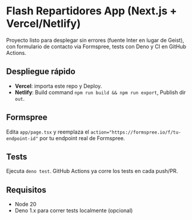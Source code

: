 # Flash Repartidores App (Next.js + Vercel/Netlify)

Proyecto listo para desplegar sin errores (fuente Inter en lugar de Geist), con formulario de contacto via Formspree, tests con Deno y CI en GitHub Actions.

## Despliegue rápido
- **Vercel**: importa este repo y Deploy.
- **Netlify**: Build command `npm run build && npm run export`, Publish dir `out`.

## Formspree
Edita `app/page.tsx` y reemplaza el `action="https://formspree.io/f/tu-endpoint-id"` por tu endpoint real de Formspree.

## Tests
Ejecuta `deno test`. GitHub Actions ya corre los tests en cada push/PR.

## Requisitos
- Node 20
- Deno 1.x para correr tests localmente (opcional)
